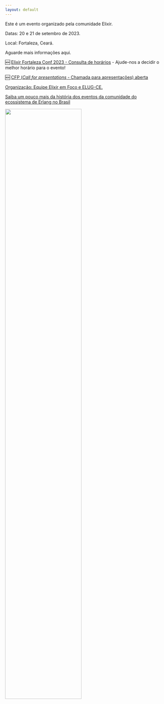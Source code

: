```yaml
---
layout: default
---
```


Este é um evento organizado pela comunidade Elixir.

Datas: 20 e 21 de setembro de 2023.

Local: Fortaleza, Ceará.

Aguarde mais informações aqui.

🆕 [Elixir Fortaleza Conf 2023 - Consulta de horários](https://bit.ly/3CXmTgp) - Ajude-nos a decidir o melhor horário para o evento!

🆕 [CFP (_Call for presentations_ - Chamada para apresentações) aberta](https://forms.gle/5xC22eaz6RqCkLz98) 


[Organização: Equipe Elixir em Foco e ELUG-CE.](./organizacao.md)

[Saiba um pouco mais da história dos eventos da comunidade do ecossistema de Erlang no Brasil](./historia.md)

<img src="https://pt.wikipedia.org/wiki/Ficheiro:Fortaleza,_Brazil_(4)_(cropped).jpg" width="70%">
